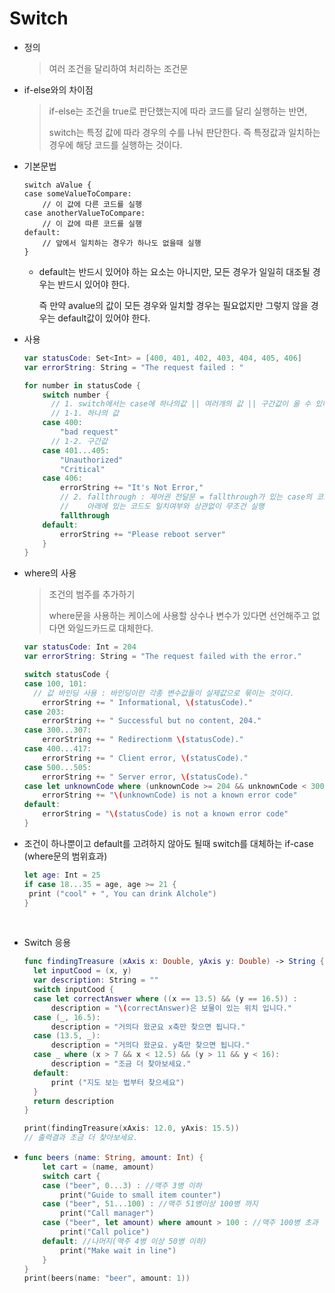 # Switch

* 정의 

  > 여러 조건을 달리하여 처리하는 조건문 



* if-else와의 차이점

  > if-else는 조건을 true로 판단했는지에 따라 코드를 달리 실행하는 반면,
  >
  > switch는 특정 값에 따라 경우의 수를 나눠 판단한다. 즉 특정값과 일치하는 경우에 해당 코드를 실행하는 것이다.



* 기본문법

  ```
  switch aValue {
  case someValueToCompare:
      // 이 값에 다른 코드를 실행
  case anotherValueToCompare:
      // 이 값에 따른 코드를 실행
  default:
      // 앞에서 일치하는 경우가 하나도 없을때 실행
  }
  ```

  * default는 반드시 있어야 하는 요소는 아니지만, 모든 경우가 일일히 대조될 경우는 반드시 있어야 한다.

    즉 만약 avalue의 값이 모든 경우와 일치할 경우는 필요없지만 그렇지 않을 경우는 default값이 있어야 한다.

* 사용

  ``` SWIFT
  var statusCode: Set<Int> = [400, 401, 402, 403, 404, 405, 406]
  var errorString: String = "The request failed : "

  for number in statusCode {
      switch number {
        // 1. switch에서는 case에 하나의값 || 여러개의 값 || 구간값이 올 수 있다.
        // 1-1. 하나의 값
      case 400:
          "bad request"
        // 1-2. 구간값
      case 401...405:
          "Unauthorized"
          "Critical"
      case 406:
          errorString += "It's Not Error,"
          // 2. fallthrough : 제어권 전달문 = fallthrough가 있는 case의 코드를 실행하고
          //    아래에 있는 코드도 일치여부와 상관없이 무조건 실행
          fallthrough
      default:
          errorString += "Please reboot server"
      }
  }
  ```



* where의 사용

  >  조건의 범주를 추가하기
  >
  > where문을 사용하는 케이스에 사용할 상수나 변수가 있다면 선언해주고 없다면 와일드카드로 대체한다.

  ```swift
  var statusCode: Int = 204
  var errorString: String = "The request failed with the error."

  switch statusCode {
  case 100, 101:
    // 값 바인딩 사용 : 바인딩이란 각종 변수값들이 실제값으로 묶이는 것이다.
      errorString += " Informational, \(statusCode)."
  case 203:
      errorString += " Successful but no content, 204."
  case 300...307:
      errorString += " Redirectionm \(statusCode)."
  case 400...417:
      errorString += " Client error, \(statusCode)."
  case 500...505:
      errorString += " Server error, \(statusCode)."
  case let unknownCode where (unknownCode >= 204 && unknownCode < 300 || unknownCode > 307 && unknownCode < 400 || unknownCode > 417 && unknownCode < 500 || unknownCode > 505) :
      errorString += "\(unknownCode) is not a known error code"
  default:
      errorString = "\(statusCode) is not a known error code"
  }
  ```



* 조건이 하나뿐이고 default를 고려하지 않아도 될때 switch를 대체하는 if-case (where문의 범위효과)

     ```swift
  let age: Int = 25
  if case 18...35 = age, age >= 21 {
      print ("cool" + ", You can drink Alchole")
  }
     ```

  ​

* Switch 응용

    ```swift
  func findingTreasure (xAxis x: Double, yAxis y: Double) -> String {
      let inputCood = (x, y)
      var description: String = ""
      switch inputCood {
      case let correctAnswer where ((x == 13.5) && (y == 16.5)) :
          description = "\(correctAnswer)은 보물이 있는 위치 입니다."
      case (_, 16.5):
          description = "거의다 왔군요 x축만 찾으면 됩니다."
      case (13.5, _):
          description = "거의다 왔군요. y축만 찾으면 됩니다."
      case _ where (x > 7 && x < 12.5) && (y > 11 && y < 16):
          description = "조금 더 찾아보세요."
      default:
          print ("지도 보는 법부터 찾으세요")
      }
      return description
  }

  print(findingTreasure(xAxis: 12.0, yAxis: 15.5))
  // 출력결과 조금 더 찾아보세요.
    ```

* ```swift
  func beers (name: String, amount: Int) {
      let cart = (name, amount)
      switch cart {
      case ("beer", 0...3) : //맥주 3병 이하
          print("Guide to small item counter")
      case ("beer", 51...100) : //맥주 51병이상 100병 까지
          print("Call manager")
      case ("beer", let amount) where amount > 100 : //맥주 100병 초과
          print("Call police")
      default: //나머지(맥주 4병 이상 50병 이하)
          print("Make wait in line")
      }
  }
  print(beers(name: "beer", amount: 1))

  ```

  ​
